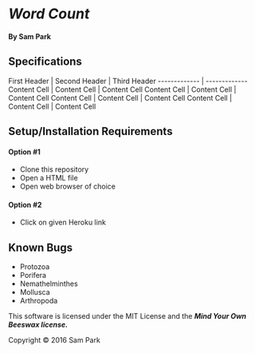 # _Word Count_



#### By **Sam Park**


## Specifications
First Header  | Second Header | Third Header
 ------------- | -------------
 Content Cell  | Content Cell | Content Cell
 Content Cell  | Content Cell | Content Cell
 Content Cell  | Content Cell | Content Cell
 Content Cell  | Content Cell | Content Cell


## Setup/Installation Requirements

#### Option #1
* Clone this repository
* Open a HTML file
* Open web browser of choice

#### Option #2
* Click on given Heroku link

## Known Bugs
* Protozoa
* Porifera
* Nemathelminthes
* Mollusca
* Arthropoda


This software is licensed under the MIT License and the **_Mind Your Own Beeswax license._**

Copyright &copy; 2016 Sam Park
